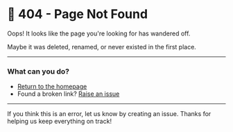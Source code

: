 # 🚫 404 - Page Not Found

Oops! It looks like the page you're looking for has wandered off.

Maybe it was deleted, renamed, or never existed in the first place.

---

### What can you do?

- [Return to the homepage](./intro.md)
- Found a broken link? [Raise an issue](https://github.com/DISCOVER-Cookbook/issues)

---

If you think this is an error, let us know by creating an issue. Thanks for helping us keep everything on track!
